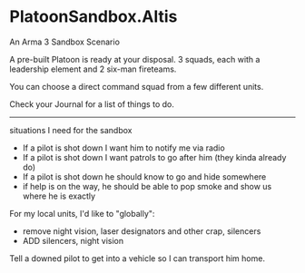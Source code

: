 # PlatoonSandbox.Altis
An Arma 3 Sandbox Scenario

A pre-built Platoon is ready at your disposal. 3 squads, each with a leadership element and 2 six-man fireteams.

You can choose a direct command squad from a few different units.

Check your Journal for a list of things to do.

----

situations I need for the sandbox

* If a pilot is shot down I want him to notify me via radio
* If a pilot is shot down I want patrols to go after him (they kinda already do)
* If a pilot is shot down he should know to go and hide somewhere
* if help is on the way, he should be able to pop smoke and show us where he is exactly


For my local units, I'd like to "globally":
  - remove night vision, laser designators and other crap, silencers
  - ADD silencers, night vision

Tell a downed pilot to get into a vehicle so I can transport him home.
